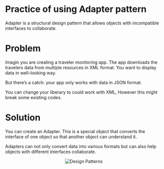 # Practice of using Adapter pattern

Adapter is a structural design pattern that allows objects with incompatible interfaces to collaborate.

# Problem

Imagin you are creating a traveler monitoring app. The app downloads the travelers data from multiple resources in XML format. You want to display data in well-looking way.

But there’s a catch: your app only works with data in JSON format.

You can change your liberary to could work with XML, However this might break some existing codes. 

# Solution
You can create an Adapter. This is a special object that converts the interface of one object so that another object can understand it.

Adapters can not only convert data into various formats but can also help objects with different interfaces collaborate.

<p align="center"><img alt="Design Patterns" src="assets/adapter.jpg" /></p>
